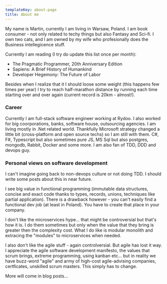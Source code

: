 ```yaml
---
templateKey: about-page
title: About me
---
```

My name is Martin, currently I am living in Warsaw, Poland. I am book consumer - not only related to techy things but also Fantasy and Sci-fi. I own two cats, and I am owned by my wife who profesionally does the Business intellegicence stuff.

Currently I am reading (I try do update this list once per month):

* The Pragmatic Programmer, 20th Anniversary Edition
* Sapiens: A Brief History of Humankind
* Developer Hegemony: The Future of Labor

Besides when I realize that it I should loose some weight (this happens few times per year) I try to reach half-marathon distance by running each time starting over and over again (current record is 20km - almost!).

### Career

Currently I am full-stack software engineer working at Rydoo. I also worked for big coorporations, banks, software house, outsourcing agencies. I am living mostly in .Net related world. Thankfully Microsoft strategy changed a little bit (cross-platform and open source techs) so I am still with them. C#, F#, Typescript but also sometimes pure JS, MS Sql but also postgres, mongodb, Rabbit, Docker and some more. I am also fan of TDD, DDD and devops guy.

### Personal views on software development

I can't imagine going back to non-devops culture or not doing TDD. I should write some posts about this in near future.

I see big value in functional programming (immutable data structures, concise and exact code thanks to types, records, unions, techniques like partial application). There is a drawback however - you can't easily find a functional dev job (at least in Poland). You have to create that place in your company. 

I don't like the microservices hype... that might be controversial but that's how it is. I do them sometimes but only when the value that they bring is greater then the complexity cost. What I do like is modular monolith and extracing the "modules" to microservices when needed.

I also don't like the agile stuff - again controlversial. But agile has lost it way. I  appreciate the agile software development manifesto, the values that scrum brings, extreme programming, using kanban etc... but in reality we have buzz-word "agile" and army of high-cost agile-advising companies, certficates, unskilled scrum masters. This simply has to change.

More will come in blog posts...
